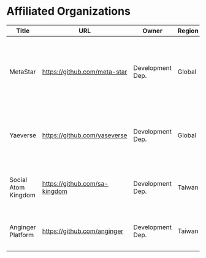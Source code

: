 # Affiliated Organizations

| Title               | URL                             | Owner            | Region | Description                                                                                     |
| ------------------- | ------------------------------- | ---------------- | ------ | ----------------------------------------------------------------------------------------------- |
| MetaStar            | <https://github.com/meta-star>  | Development Dep. | Global | Transforming complex research into accessible projects for public understanding and engagement. |
| Yaeverse            | <https://github.com/yaseverse>  | Development Dep. | Global | The open-source hyper-metaverse based on instant messaging.                                     |
| Social Atom Kingdom | <https://github.com/sa-kingdom> | Development Dep. | Taiwan | 社交媒體建構專案小組，打造專為臺灣量身訂做的社群服務。                                          |
| Anginger Platform   | <https://github.com/anginger>   | Development Dep. | Taiwan | 為臺灣的軟體工程師打造，屬於他們的就業資源平台。                                                |
